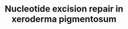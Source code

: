 ---
annotations:
- type: Pathway Ontology
  value: nucleotide excision repair pathway
- type: Disease Ontology
  value: xeroderma pigmentosum
- type: Pathway Ontology
  value: DNA repair pathway
authors:
- Natalieh
- Fehrhart
description: This pathway describes the process of Nucleotide Excision Repair (NER)
  in Xeroderma Pigmentosum (XP).
last-edited: 2021-06-19
organisms:
- Homo sapiens
redirect_from:
- /index.php/Pathway:WP5114
- /instance/WP5114
schema-jsonld:
- '@context': https://schema.org/
  '@id': https://wikipathways.github.io/pathways/WP5114.html
  '@type': Dataset
  creator:
    '@type': Organization
    name: WikiPathways
  description: This pathway describes the process of Nucleotide Excision Repair (NER)
    in Xeroderma Pigmentosum (XP).
  keywords:
  - ''
  - XPF/ERCC1
  - POLD4
  - BRCA1
  - XPA
  - p52/GTF2H4
  - </br>One of the key roles of XPA is to coordinate the assembly of other NER core
    factors around the DNA damage site before lesion excision
  - Histone H3
  - XPD/ERCC2
  - POLD2
  - POLH
  - MNAT1
  - RPA1
  - RAD18
  - UVSSA
  - CCNH
  - RAD23A
  - XRCC1
  - CUL4B
  - CUL4A
  - TFIIS
  - XPE (DDB2)
  - RBX1
  - POLE2
  - DDB1
  - ERCC6 (CSB)
  - ERCC6
  - RPA2
  - p44/GTF2H2
  - p34 /GTF2H3
  - p62/GTF2H1
  - </br> XPA functions in damage verification step in NER, as well as a molecular
    scaffold to assemble other NER core factors around the DNA damage site</br>Type
    your comment here
  - CHD1L (ALC1)
  - SLX4IP
  - POLD3
  - POLE3
  - XPC
  - HMGN1
  - POLD1
  - CSN (COP9)
  - POLE4
  - LIG1
  - PARP1
  - XAB2
  - Histone H2A
  - ERCC8 (CSA)
  - USP7
  - XPG/ERCC4
  - TTDA/GTF2H5
  - RFC2
  - 'CDK7 '
  - CETN2
  - RFC5
  - RFC1
  - RNA polymerase II
  - RAD23B
  - POLE
  - SLX4
  - RPA3
  - LIG3
  - XPB/ERCC3
  - PCNA
  - RFC3
  - RFC4
  - POLK
  - Histone H4
  license: CC0
  name: Nucleotide excision repair in xeroderma pigmentosum
seo: CreativeWork
title: Nucleotide excision repair in xeroderma pigmentosum
wpid: WP5114
---
